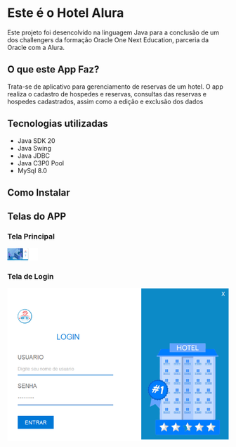 <h1> Este é o Hotel Alura</h1>
<p> Este projeto foi desencolvido na linguagem Java para a conclusão de um dos challengers da formação Oracle One Next Education, parceria da Oracle com a Alura.</p>

<h2>O que este App Faz?</h2>
<p>Trata-se de aplicativo para gerenciamento de reservas de um hotel. O app realiza o cadastro de hospedes e reservas, consultas das reservas e hospedes cadastrados, assim como a edição e exclusão dos dados</p>

<h2>Tecnologias utilizadas</h2>
<ul>
 <li>Java SDK 20</li>
 <li>Java Swing</li>
 <li>Java JDBC</li>
 <li>Java C3P0 Pool</li>
 <li>MySql 8.0</li>
</ul>

<h2>Como Instalar</h2>

<h2>Telas do APP</h2>

<h3>Tela Principal</h3>
<img src="img_hotel/tela_principal.png" width="70px" heidth="50px">

<h3>Tela de Login</h3>
<img src="img_hotel/tele_login.png">





 
